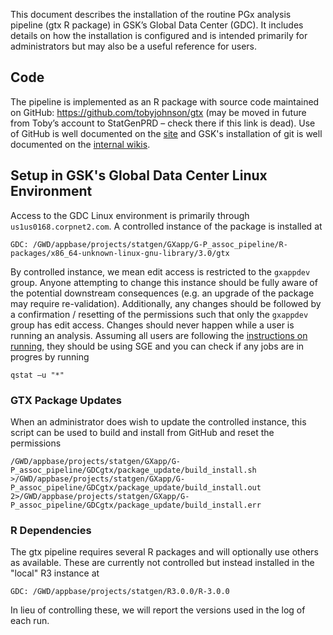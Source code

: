 This document describes the installation of the routine PGx analysis pipeline (gtx R package) in GSK’s Global Data Center (GDC). It includes details on how the installation is configured and is intended primarily for administrators but may also be a useful reference for users.

## Code
The pipeline is implemented as an R package with source code maintained on GitHub:
https://github.com/tobyjohnson/gtx (may be moved in future from Toby’s account to StatGenPRD – check there if this link is dead). Use of GitHub is well documented on the [site](https://help.github.com/) and GSK's installation of git is well documented on the [internal wikis](https://connect.gsk.com/sites/genetics/GeneticsWIKI/Wiki%20Pages/Software%20-%20git.aspx).



## Setup in GSK's Global Data Center Linux Environment
Access to the GDC Linux environment is primarily through ```us1us0168.corpnet2.com```.  A controlled instance of the package is installed at
```
GDC: /GWD/appbase/projects/statgen/GXapp/G-P_assoc_pipeline/R-packages/x86_64-unknown-linux-gnu-library/3.0/gtx
```
By controlled instance, we mean edit access is restricted to the ```gxappdev``` group.  Anyone attempting to change this instance should be fully aware of the potential downstream consequences (e.g. an upgrade of the package may require re-validation). Additionally, any changes should be followed by a confirmation / resetting of the permissions such that only the ```gxappdev``` group has edit access. Changes should never happen while a user is running an analysis. Assuming all users are following the [instructions on running](https://github.com/StatGenPRD/GDCgtx/blob/master/HowToRun.md), they should be using SGE and you can check if any jobs are in progres by running
```
qstat –u "*"
```


### GTX Package Updates
When an administrator does wish to update the controlled instance, this script can be used to build and install from GitHub and reset the permissions
```
/GWD/appbase/projects/statgen/GXapp/G-P_assoc_pipeline/GDCgtx/package_update/build_install.sh >/GWD/appbase/projects/statgen/GXapp/G-P_assoc_pipeline/GDCgtx/package_update/build_install.out 2>/GWD/appbase/projects/statgen/GXapp/G-P_assoc_pipeline/GDCgtx/package_update/build_install.err
```


### R Dependencies
The gtx pipeline requires several R packages and will optionally use others as available.  These are currently not controlled but instead installed in the "local" R3 instance at 
```
GDC: /GWD/appbase/projects/statgen/R3.0.0/R-3.0.0
```
In lieu of controlling these, we will report the versions used in the log of each run.
